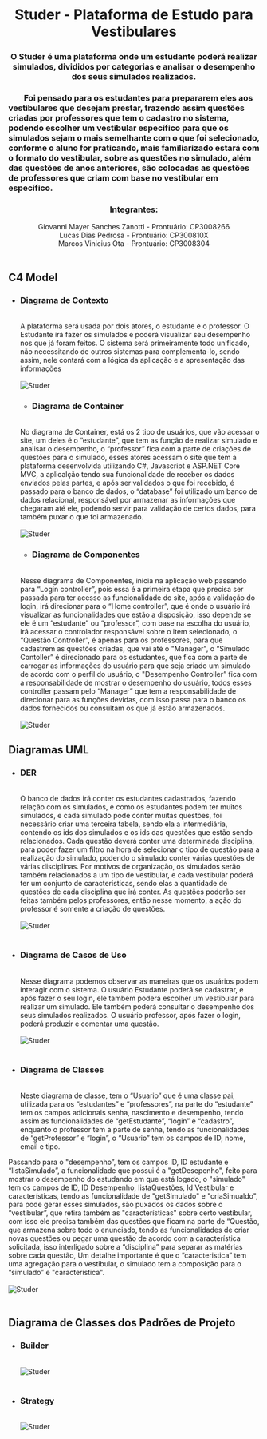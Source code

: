 <h1 align="center">
    Studer - Plataforma de Estudo para Vestibulares
</h1>

<h3 align="center">
O Studer é uma plataforma onde um estudante poderá realizar simulados, divididos por categorias e analisar o desempenho dos seus simulados realizados.
</h3>

<h3>
&nbsp;&nbsp;&nbsp;&nbsp;&nbsp;&nbsp;&nbsp;&nbsp;Foi pensado para os estudantes para prepararem eles aos vestibulares que desejam prestar, trazendo assim questões criadas por professores que tem o cadastro no sistema, podendo escolher um vestibular específico para que os simulados sejam o mais semelhante com o que foi selecionado, conforme o aluno for praticando, mais familiarizado estará com o formato do vestibular, sobre as questões no simulado, além das questões de anos anteriores, são colocadas as questões de professores que criam com base no vestibular em específico.
</h3>

<div align="center" margin-bottom="30">
    <h3>Integrantes: </h3> 
    <div>Giovanni Mayer Sanches Zanotti - Prontuário: CP3008266</div>
    <div>Lucas Dias Pedrosa - Prontuário: CP300810X</div>
    <div>Marcos Vinicius Ota - Prontuário: CP3008304</div>
</div>

<br>

## C4 Model

- <h3> Diagrama de Contexto </h3>
    </br>
    A plataforma será usada por dois atores, o estudante e o professor. O Estudante irá fazer os simulados e poderá visualizar seu desempenho nos que já foram feitos. O sistema será primeiramente todo unificado, não necessitando de outros sistemas para complementa-lo, sendo assim, nele contará com a lógica da aplicação e a apresentação das informações
    </br><br>
    <img alt="Studer" title="Studer" src="./wwwroot/UML/diagrama de contexto.png" />

    - <h3> Diagrama de Container </h3>
    </br>
    No diagrama de Container, está os 2 tipo de usuários, que vão acessar o site, um deles é o “estudante”, que tem as função de realizar simulado e analisar o desempenho, o “professor” fica com a parte de criações de questões para o simulado, esses atores acessam o site que tem a plataforma desenvolvida utilizando C#, Javascript e ASP.NET Core MVC, a aplicalção tendo sua funcionalidade de receber os dados enviados pelas partes, e após ser validados o que foi recebido, é passado para o banco de dados, o “database” foi utilizado um banco de dados relacional, responsável por armazenar as informações que chegaram até ele, podendo servir para validação de certos dados, para também puxar o que foi armazenado.
    </br><br>
    <img alt="Studer" title="Studer" src="./wwwroot/UML/container.png" />

    - <h3> Diagrama de Componentes </h3>
    </br>
    Nesse diagrama de Componentes, inicia na aplicação web passando para “Login controller”, pois essa é a primeira etapa que precisa ser passada para ter acesso as funcionalidade do site, após a validação do login, irá direcionar para o “Home controller”, que é onde o usuário irá visualizar as funcionalidades que estão a disposição, isso depende se ele é um “estudante” ou “professor”, com base na escolha do usuário, irá acessar o controlador responsável sobre o item selecionado, o “Questão Controller”, é apenas para os professores, para que cadastrem as questões criadas, que vai até o "Manager", o “Simulado Contoller” é direcionado para os estudantes, que fica com a parte de carregar as informações do usuário para que seja criado um simulado de acordo com o perfil do usuário, o "Desempenho Controller” fica com a responsabilidade de mostrar o desempenho do usuário, todos esses controller passam pelo “Manager” que tem a responsabilidade de direcionar para as funções devidas, com isso passa para o banco os dados fornecidos ou consultam os que já estão armazenados.
    </br><br>
    <img alt="Studer" title="Studer" src="./wwwroot/UML/components.png" />
  
## Diagramas UML

- <h3> DER </h3>
    </br>
    O banco de dados irá conter os estudantes cadastrados, fazendo relação com os simulados, e como os estudantes podem ter muitos simulados, e cada simulado pode conter muitas questões, foi necessário criar uma terceira tabela, sendo ela a intermediária, contendo os ids dos simulados e os ids das questões que estão sendo relacionados. Cada questão deverá conter uma determinada disciplina, para poder fazer um filtro na hora de selecionar o tipo de questão para a realização do simulado, podendo o simulado conter várias questões de várias disciplinas. Por motivos de organização, os simulados serão também relacionados a um tipo de vestibular, e cada vestibular poderá ter um conjunto de caracteristicas, sendo elas a quantidade de questões de cada disciplina que irá conter. As questões poderão ser feitas também pelos professores, então nesse momento, a ação do professor é somente a criação de questões.
    </br></br>
    <img alt="Studer" title="Studer" src="./wwwroot/UML/DER.png" />
    </br></br>

- <h3> Diagrama de Casos de Uso </h3>
    </br>
    Nesse diagrama podemos observar as maneiras que os usuários podem interagir com o sistema. O usuário Estudante poderá se cadastrar, e após fazer o seu login, ele tambem poderá escolher um vestibular para realizar um simulado. Ele também poderá consultar o desempenho dos seus simulados realizados. O usuário professor, após fazer o login, poderá produzir e comentar uma questão.
    </br></br>
    <img alt="Studer" title="Studer" src="./wwwroot/UML/Casos de Uso.png" />
    </br></br>
    
- <h3> Diagrama de Classes </h3>
    </br>
    Neste diagrama de classe, tem o “Usuario” que é uma classe pai, utilizada para os “estudantes” e “professores”, na parte do “estudante” tem os campos adicionais senha, nascimento e desempenho, tendo assim as funcionalidades de “getEstudante”, “login” e “cadastro”, enquanto o professor tem a parte de senha, tendo as funcionalidades de “getProfessor” e “login”, o “Usuario” tem os campos de ID, nome, email e tipo.
Passando para o "desempenho”, tem os campos ID, ID estudante e “listaSimulado”, a funcionalidade que possui é a "getDesepenho", feito para mostrar o desempenho do estudando em que está logado, o "simulado" tem os campos de ID, ID Desempenho, listaQuestões, Id Vestibular e características, tendo as funcionalidade de "getSimulado" e "criaSimualdo", para pode gerar esses simulados, são puxados os dados sobre o “vestibular”,  que retira também as "características" sobre certo vestibular, com isso ele precisa também das questões que ficam na parte de “Questão, que armazena sobre todo o enunciado, tendo as funcionalidades de criar novas questões ou pegar uma questão de acordo com a característica solicitada, isso interligado sobre a “disciplina” para separar as matérias sobre cada questão, 
Um detalhe importante é que o “caracteristica” tem uma agregação para o vestibular, o simulado tem a composição para o “simulado” e "característica".
    </br></br>
    <img alt="Studer" title="Studer" src="./wwwroot/UML/diagrama_de_classe.png" />
    </br></br>

## Diagrama de Classes dos Padrões de Projeto
    
- <h3> Builder </h3>
    </br>
    <img alt="Studer" title="Studer" src="./wwwroot/UML/Builder Estudante.png" />
    </br></br>

- <h3> Strategy </h3>
    </br>
    <img alt="Studer" title="Studer" src="./wwwroot/UML/strategy.jpg" />
    </br></br>